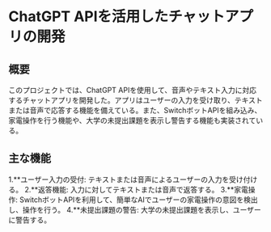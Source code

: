 # ChatGPT APIを活用したチャットアプリの開発

## 概要
このプロジェクトでは、ChatGPT APIを使用して、音声やテキスト入力に対応するチャットアプリを開発した。アプリはユーザーの入力を受け取り、テキストまたは音声で応答する機能を備えている。また、SwitchボットAPIを組み込み、家電操作を行う機能や、大学の未提出課題を表示し警告する機能も実装されている。

## 主な機能
1.**ユーザー入力の受付: テキストまたは音声によるユーザーの入力を受け付ける。
2.**返答機能: 入力に対してテキストまたは音声で返答する。
3.**家電操作: SwitchボットAPIを利用して、簡単なAIでユーザーの家電操作の意図を検出し、操作を行う。
4.**未提出課題の警告: 大学の未提出課題を表示し、ユーザーに警告する。

